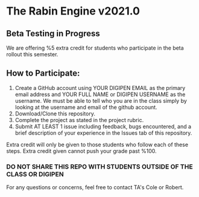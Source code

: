 # The Rabin Engine v2021.0

## Beta Testing in Progress
We are offering %5 extra credit for students who participate in the beta rollout this semester.

## How to Participate:
1. Create a GitHub account using YOUR DIGIPEN EMAIL as the primary email address and YOUR FULL NAME or DIGIPEN USERNAME as the username. We must be able to tell who you are in the class simply by looking at the username and email of the github account.
2. Download/Clone this repository.
3. Complete the project as stated in the project rubric.
4. Submit AT LEAST 1 issue including feedback, bugs encountered, and a brief description of your experience in the Issues tab of this repository.

Extra credit will only be given to those students who follow each of these steps.
Extra credit given cannot push your grade past %100. 

### DO NOT SHARE THIS REPO WITH STUDENTS OUTSIDE OF THE CLASS OR DIGIPEN

For any questions or concerns, feel free to contact TA's Cole or Robert.
